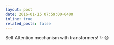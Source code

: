 ```yaml
---
layout: post
date: 2016-01-15 07:59:00-0400
inline: true
related_posts: false
---
```


Self Attention mechanism with transformers! :sparkles: :smile:
